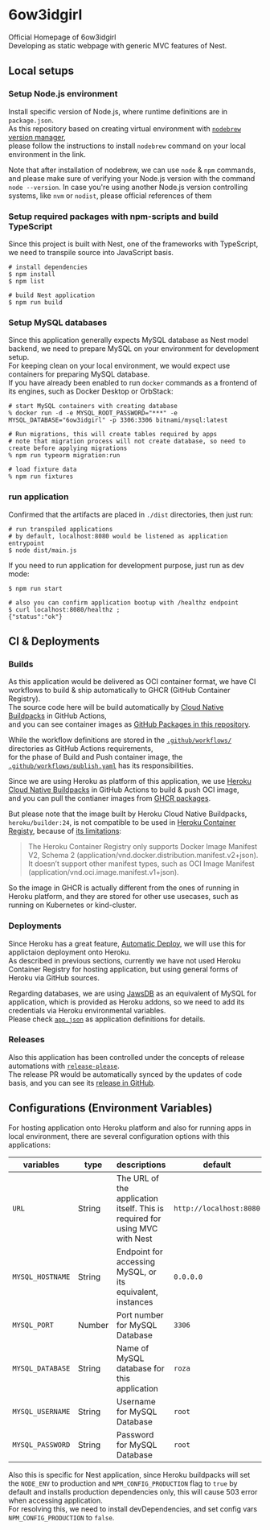 # 6ow3idgirl
Official Homepage of 6ow3idgirl \
Developing as static webpage with generic MVC features of Nest.

## Local setups

### Setup Node.js environment
Install specific version of Node.js, where runtime definitions are in `package.json`. \
As this repository based on creating virtual environment with [`nodebrew` version manager](https://github.com/hokaccha/nodebrew), \
please follow the instructions to install `nodebrew` command on your local environment in the link.

Note that after installation of nodebrew, we can use `node` & `npm` commands, and please make sure of verifying your Node.js version with the command `node --version`.
In case you're using another Node.js version controlling systems, like `nvm` or `nodist`, please official references of them

### Setup required packages with npm-scripts and build TypeScript

Since this project is built with Nest, one of the frameworks with TypeScript, we need to transpile source into JavaScript basis.

```shell
# install dependencies
$ npm install
$ npm list

# build Nest application
$ npm run build
```

### Setup MySQL databases
Since this application generally expects MySQL database as Nest model backend, we need to prepare MySQL on your environment for development setup. \
For keeping clean on your local environment, we would expect use containers for preparing MySQL database. \
If you have already been enabled to run `docker` commands as a frontend of its engines, such as Docker Desktop or OrbStack:

```shell
# start MySQL containers with creating database
% docker run -d -e MYSQL_ROOT_PASSWORD="***" -e MYSQL_DATABASE="6ow3idgirl" -p 3306:3306 bitnami/mysql:latest

# Run migrations, this will create tables required by apps
# note that migration process will not create database, so need to create before applying migrations
% npm run typeorm migration:run

# load fixture data
% npm run fixtures
```

### run application
Confirmed that the artifacts are placed in `./dist` directories, then just run:

```shell
# run transpiled applications
# by default, localhost:8080 would be listened as application entrypoint
$ node dist/main.js
```

If you need to run application for development purpose, just run as dev mode:

```shell
$ npm run start

# also you can confirm application bootup with /healthz endpoint
$ curl localhost:8080/healthz ;
{"status":"ok"}
```

## CI & Deployments

### Builds
As this application would be delivered as OCI container format, we have CI workflows to build & ship automatically to GHCR (GitHub Container Registry). \
The source code here will be build automatically by [Cloud Native Buildpacks](https://buildpacks.io) in GitHub Actions, \
and you can see container images as [GitHub Packages in this repository](https://github.com/hwakabh/6ow3idGirl/pkgs/container/6ow3idgirl).

While the workflow definitions are stored in the [`.github/workflows/`](.github/workflows/) directories as GitHub Actions requirements, \
for the phase of Build and Push container image, the [`.github/workflows/publish.yaml`](.github/workflows/publish.yaml) has its responsibilities.

Since we are using Heroku as platform of this application, we use [Heroku Cloud Native Buildpacks](https://github.com/heroku/buildpacks) in GitHub Actions to build & push OCI image, \
and you can pull the contianer images from [GHCR packages](https://github.com/hwakabh/6ow3idgirl.com/pkgs/container/6ow3idgirl).

But please note that the image built by Heroku Cloud Native Buildpacks, `heroku/builder:24`, is not compatible to be used in [Heroku Container Registy](https://devcenter.heroku.com/articles/container-registry-and-runtime), because of [its limitations](https://devcenter.heroku.com/articles/container-registry-and-runtime#known-issues-and-limitations):

> The Heroku Container Registry only supports Docker Image Manifest V2, Schema 2 (application/vnd.docker.distribution.manifest.v2+json).
> It doesn’t support other manifest types, such as OCI Image Manifest (application/vnd.oci.image.manifest.v1+json).

So the image in GHCR is actually different from the ones of running in Heroku platform, and they are stored for other use usecases, such as running on Kubernetes or kind-cluster.

### Deployments
Since Heroku has a great feature, [Automatic Deploy](https://devcenter.heroku.com/articles/github-integration), we will use this for applictaion deployment onto Heroku. \
As described in previous sections, currently we have not used Heroku Container Registry for hosting application, but using general forms of Heroku via GitHub sources.

Regarding databases, we are using [JawsDB](https://www.jawsdb.com) as an equivalent of MySQL for application, which is provided as Heroku addons, so we need to add its credentials via Heroku environmental variables. \
Please check [`app.json`](./app.json) as application definitions for details.

### Releases
Also this application has been controlled under the concepts of release automations with [`release-please`](https://github.com/googleapis/release-please-action). \
The release PR would be automatically synced by the updates of code basis, and you can see its [release in GitHub](https://github.com/hwakabh/6ow3idGirl/releases).


## Configurations (Environment Variables)
For hosting application onto Heroku platform and also for running apps in local environment, there are several configuration options with this applications:

| variables | type | descriptions | default |
| --- | --- | --- | --- |
| `URL` | String | The URL of the application itself. This is required for using MVC with Nest | `http://localhost:8080` |
| `MYSQL_HOSTNAME` | String | Endpoint for accessing MySQL, or its equivalent, instances | `0.0.0.0` |
| `MYSQL_PORT` | Number | Port number for MySQL Database | `3306` |
| `MYSQL_DATABASE` | String | Name of MySQL database for this application | `roza` |
| `MYSQL_USERNAME` | String | Username for MySQL Database | `root` |
| `MYSQL_PASSWORD` | String | Password for MySQL Database | `root` |

Also this is specific for Nest application, since Heroku buildpacks will set the `NODE_ENV` to production and `NPM_CONFIG_PRODUCTION` flag to `true` by default and installs production dependencies only, this will cause 503 error when accessing application. \
For resolving this, we need to install devDependencies, and set config vars `NPM_CONFIG_PRODUCTION` to `false`.
